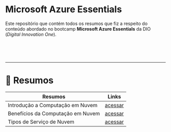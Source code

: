 # **Microsoft Azure Essentials**

Este repositório que contém todos os resumos que fiz a respeito do conteúdo abordado no bootcamp **Microsoft Azure Essentials** da DIO (*Digital Innovation One*).

<br><br><br>

---

# **📃 Resumos**

| Resumos | Links |
| - | - |
| Introdução a Computação em Nuvem | [acessar](Summaries/introduction-to-cloud-computing.md) |
| Benefícios da Computação em Nuvem | [acessar](Summaries/benefits-of-cloud-computing.md) |
| Tipos de Serviço de Nuvem | [acessar](Summaries/cloud-service-types.md) |